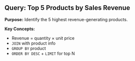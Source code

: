 ## Query: Top 5 Products by Sales Revenue

**Purpose:** Identify the 5 highest revenue-generating products.

**Key Concepts:**
- Revenue = quantity × unit price
- `JOIN` with product info
- `GROUP BY` product
- `ORDER BY DESC` + `LIMIT` for top N
